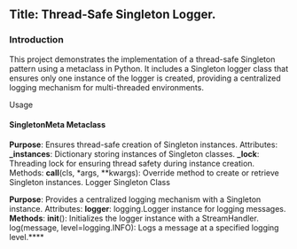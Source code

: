## Title: Thread-Safe Singleton Logger.

### Introduction
This project demonstrates the implementation of a thread-safe Singleton pattern using a metaclass in Python. 
It includes a Singleton logger class that ensures only one instance of the logger is created, 
providing a centralized logging mechanism for multi-threaded environments.

Usage
#### SingletonMeta Metaclass

**Purpose**: Ensures thread-safe creation of Singleton instances.
Attributes:
**_instances**: Dictionary storing instances of Singleton classes.
**_lock**: Threading lock for ensuring thread safety during instance creation.
Methods:
__call__(cls, *args, **kwargs): Override method to create or retrieve Singleton instances.
Logger Singleton Class

**Purpose**: Provides a centralized logging mechanism with a Singleton instance.
Attributes:
**logger**: logging.Logger instance for logging messages.
**Methods**:
__init__(): Initializes the logger instance with a StreamHandler.
log(message, level=logging.INFO): Logs a message at a specified logging level.****

